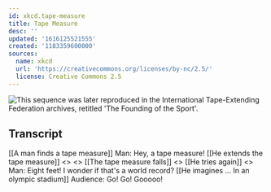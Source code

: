 ```yaml
---
id: xkcd.tape-measure
title: Tape Measure
desc: ''
updated: '1616125521555'
created: '1183359600000'
sources:
  name: xkcd
  url: 'https://creativecommons.org/licenses/by-nc/2.5/'
  license: Creative Commons 2.5
---
```

![This sequence was later reproduced in the International Tape-Extending Federation archives, retitled 'The Founding of the Sport'.](https://imgs.xkcd.com/comics/tape_measure.png)

## Transcript
[[A man finds a tape measure]]
Man: Hey, a tape measure!
[[He extends the tape measure]]
<<extend>> <<extend>>
[[The tape measure falls]]
<<clatter>>
[[He tries again]]
<<extend>>
Man: Eight feet!  I wonder if that's a world record?
[[He imagines ... In an olympic stadium]]
Audience:  Go!  Go!  Gooooo!
